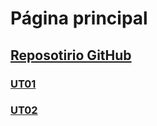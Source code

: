 # Página principal

## [Reposotirio GitHub](https://github.com/hectorbafer/aso_hbf)

### [UT01](ut01/index.md)

### [UT02](ut02/index.md)
